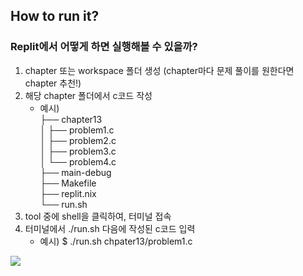 ## How to run it?   

### Replit에서 어떻게 하면 실행해볼 수 있을까?

1. chapter 또는 workspace 폴더 생성 (chapter마다 문제 풀이를 원한다면 chapter 추천!)
2. 해당 chapter 폴더에서 c코드 작성
   - 예시)   
├── chapter13   
│   ├── problem1.c   
│   ├── problem2.c   
│   ├── problem3.c   
│   └── problem4.c   
├── main-debug   
├── Makefile   
├── replit.nix   
└── run.sh   
3. tool 중에 shell을 클릭하여, 터미널 접속
4. 터미널에서 ./run.sh 다음에 작성된 c코드 입력
   - 예시)
     $ ./run.sh chpater13/problem1.c

<img src=“./replit_example.png” width=“80%” height=“80%”>

